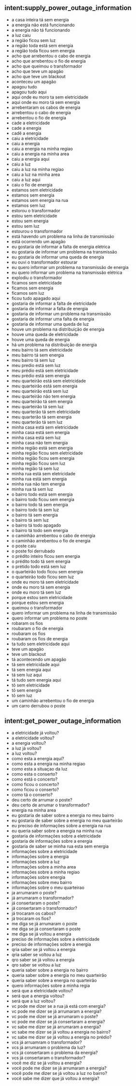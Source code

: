 ## intent:supply_power_outage_information
- a casa inteira tá sem energia
- a energia não está funcionando
- a energia não tá funcionando
- a luz caiu
- a região ficou sem luz
- a região toda está sem energia
- a região toda ficou sem energia
- acho que arrebentou o cabo de energia
- acho que arrebentou o fio de energia
- acho que queimou o transformador
- acho que teve um apagão
- acho que teve um blackout
- aconteceu um apagão
- apagou tudo
- apagou tudo aqui
- aqui onde eu moro ta sem eletricidade
- aqui onde eu moro tá sem energia
- arrebentaram os cabos de energia
- arrebentou o cabo de energia
- arrebentou o fio de energia
- cade a eletricidade
- cade a energia
- cadê a energia
- caiu a eletricidade
- caiu a energia
- caiu a energia na minha regiao
- caiu a energia na minha area
- caiu a energia aqui
- caiu a luz
- caiu a luz na minha regiao
- caiu a luz na minha area
- caiu a luz aqui
- caiu o fio de energia
- estamos sem eletricidade
- estamos sem energia
- estamos sem energia na rua
- estamos sem luz
- estorou o transformador
- estou sem eletricidade
- estou sem energia
- estou sem luz
- estourou o transformador
- está havendo um problema na linha de transmissão
- está ocorrendo um apagão
- eu gostaria de informar a falta de energia elétrica
- eu gostaria de informar um problema na transmissão
- eu gostaria de informar uma queda de energia
- eu ouvi o transformador estourar
- eu quero informar um problema na transmissão de energia
- eu quero informar um problema na transmissão elétrica
- explodiu o transformador
- ficamos sem eletricidade
- ficamos sem energia
- ficamos sem luz
- ficou tudo apagado aqui
- gostaria de informar a falta de eletricidade
- gostaria de informar a falta de energia
- gostaria de informar um problema na transmissão
- gostaria de informar uma falta de energia
- gostaria de informar uma queda de luz
- houve um problema na distribuição de energia
- houve uma queda de eletricidade
- houve uma queda de energia
- há um problema na distribuição de energia
- meu bairro tá sem eletricidade
- meu bairro tá sem energia
- meu bairro tá sem luz
- meu predio está sem luz
- meu prédio está sem eletricidade
- meu prédio está sem energia
- meu quarteirão está sem eletricidade
- meu quarteirão está sem energia
- meu quarteirão está sem luz
- meu quarteirão não tem energia
- meu quarteirão tá sem energia
- meu quarteirão tá sem luz
- meu quarterão tá sem eletricidade
- meu quarterão tá sem energia
- meu quarterão tá sem luz
- minha casa está sem eletricidade
- minha casa está sem energia
- minha casa está sem luz
- minha casa não tem energia
- minha região está sem energia
- minha região ficou sem eletricidade
- minha região ficou sem energia
- minha região ficou sem luz
- minha região tá sem luz
- minha rua está sem eletricidade
- minha rua está sem energia
- minha rua não tem energia
- minha rua tá sem luz
- o bairro todo está sem energia
- o bairro todo ficou sem energia
- o bairro todo tá sem energia
- o bairro todo tá sem luz
- o bairro tá sem energia
- o bairro tá sem luz
- o bairro tá todo apagado
- o bairro tá todo sem energia
- o caminhão arrebentou o cabo de energia
- o caminhão arrebentou o fio de energia
- o poste caiu
- o poste foi derrubado
- o prédito inteiro ficou sem energia
- o prédito todo tá sem energia
- o prétido todo está sem luz
- o quarteirão todo ficou sem energia
- o quarteirão todo ficou sem luz
- onde eu moro tá sem eletricidade
- onde eu moro tá sem energia
- onde eu moro tá sem luz
- porque estou sem eletricidade
- porque estou sem energia
- queimou o transformador
- quero informar um problema na linha de transmissão
- quero informar um problema no poste
- robaram os fios
- roubaram o fio de energia
- roubaram os fios
- roubaram os fios de energia
- ta tudo sem eletricidade aqui
- teve um apagão
- teve um blackout
- tá acontecendo um apagão
- tá sem eletricidade aqui
- tá sem energia aqui
- tá sem luz aqui
- tá tudo sem energia aqui
- tô sem eletricidade
- tô sem energia
- tô sem luz
- um caminhão arrebentou o fio de energia
- um carro derrubou o poste

## intent:get_power_outage_information
- a eletricidade já voltou?
- a eletricidade voltou?
- a energia voltou?
- a luz já voltou?
- a luz voltou?
- como esta a energia aqui?
- como esta a energia na minha regiao
- como esta a situaçao da luz
- como esta o conserto?
- como está o concerto?
- como ficou o concerto?
- como ficou o conserto?
- como tá o conserto?
- deu certo de arrumar o poste?
- deu certo de arrumar o transformador?
- energia na minha area
- eu gostaria de saber sobre a energia no meu bairro
- eu gostaria de saber sobre a energia no meu quarteirão
- eu preciso de informações sobre a energia na rua
- eu queria saber sobre a energia na minha rua
- gostaria de informações sobre a eletricidade
- gostaria de informações sobre a energia
- gostaria de saber se minha rua esta sem energia
- informações sobre a eletricidade
- informações sobre a energia
- informações sobre a luz
- informações sobre a minha area
- informações sobre a minha regiao
- informações sobre energia
- informações sobre meu bairro
- informações sobre o meu quarteirao
- ja arrumaram o poste?
- já arrumaram o transformador?
- já consertaram o poste?
- já consertaram o transformador?
- já trocaram os cabos?
- já trocaram os fios?
- me diga se já arrumaram o poste
- me diga se já consertaram o poste
- me diga se já voltou a energia
- preciso de informações sobre a eletricidade
- preciso de informações sobre a energia
- qria saber se já voltou a energia
- qria saber se voltou a luz
- qro saber se já voltou a energia
- qro saber se voltou a luz
- queria saber sobre a energia no bairro
- queria saber sobre a energia no meu quarteirão
- queria saber sobre a energia no quarteirão
- quero informações sobre a minha regia
- será que a eletricidade voltou?
- será que a energia voltou?
- será que a luz voltou?
- vc pode me dizer se a rua já está com energia?
- vc pode me dizer se já arrumaram a energia?
- vc pode me dizer se já arrumaram o poste?
- vc pode me dizer se já consertaram a energia?
- vc sabe me dizer se já arrumaram a energia?
- vc sabe me dizer se já voltou a energia no bairro?
- vc sabe me dizer se já voltou a energia no prédio?
- vcs já arruamram o transformador?
- vcs já arrumaram o problema da luz?
- vcs já consertaram o problema da energia?
- vcs já consertaram o transformador?
- você me diz se já voltou a energia?
- você pode me dizer se já arrumaram a energia?
- você pode me dizer se já voltou a luz no bairro?
- você sabe me dizer que já voltou a energia?